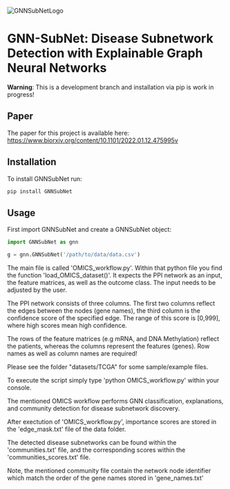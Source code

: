 ![GNNSubNetLogo](https://github.com/pievos101/GNN-SubNet/blob/main/GNNSubNet_plot.png)

# GNN-SubNet: Disease Subnetwork Detection with Explainable Graph Neural Networks

**Warning**: This is a development branch and installation via pip is work in progress!

## Paper 

The paper for this project is available here: <https://www.biorxiv.org/content/10.1101/2022.01.12.475995v>

## Installation

To install GNNSubNet run:

```python
pip install GNNSubNet
```

## Usage

First import GNNSubNet and create a GNNSubNet object:

```python
import GNNSubNet as gnn

g = gnn.GNNSubNet('/path/to/data/data.csv')
```

The main file is called 'OMICS_workflow.py'.
Within that python file you find the function 'load_OMICS_dataset()'. 
It expects the PPI network as an input, the feature matrices, as well as the outcome class. The input needs to be adjusted by the user.

The PPI network consists of three columns.
The first two columns reflect the edges between the nodes (gene names), the third column is the confidence score of the specified edge. The range of this score is [0,999], where high scores mean high confidence.

The rows of the feature matrices (e.g mRNA, and DNA Methylation) reflect the patients, whereas the columns represent the features (genes). Row names as well as column names are required!

Please see the folder "datasets/TCGA" for some sample/example files.

To execute the script simply type 'python OMICS_workflow.py' within your console.

The mentioned OMICS workflow performs GNN classification, explanations, and community detection for disease subnetwork discovery. 

After exectution of 'OMICS_workflow.py', importance scores are stored in the 'edge_mask.txt' file of the data folder. 

The detected disease subnetworks can be found within the 'communities.txt' file, and the corresponding scores within the 'communities_scores.txt' file.

Note, the mentioned community file contain the network node identifier which match the order of the gene names stored in 'gene_names.txt'

  
